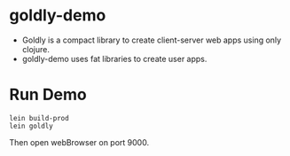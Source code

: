 # goldly-demo

- Goldly is a compact library to create client-server web apps using only clojure.
- goldly-demo uses fat libraries to create user apps.

# Run Demo

```
lein build-prod
lein goldly
```

Then open webBrowser on port 9000.